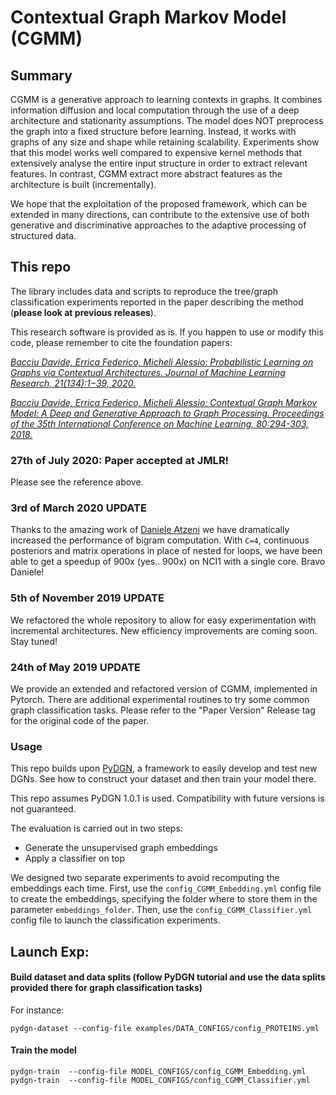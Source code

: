 # Contextual Graph Markov Model (CGMM)

## Summary
CGMM is a generative approach to learning contexts in graphs. It combines information diffusion and local computation through the use of a deep architecture and stationarity assumptions. The model does NOT preprocess the graph into a fixed structure before learning. Instead, it works with graphs of any size and shape while retaining scalability. Experiments show that this model works well compared to expensive kernel methods that extensively analyse the entire input structure in order to extract relevant features. In contrast, CGMM extract more abstract features as the architecture is built (incrementally). 

We hope that the exploitation of the proposed framework, which can be extended in many directions, can contribute to the extensive use of both generative and discriminative approaches to the adaptive processing of structured data.

## This repo
The library includes data and scripts to reproduce the tree/graph classification experiments reported in the paper describing the method (**please look at previous releases**).

This research software is provided as is. If you happen to use or modify this code, please remember to cite the foundation papers:

[*Bacciu Davide, Errica Federico, Micheli Alessio: Probabilistic Learning on Graphs via Contextual Architectures. Journal of Machine Learning Research, 21(134):1−39, 2020.*
](http://jmlr.org/papers/v21/19-470.html)

[*Bacciu Davide, Errica Federico, Micheli Alessio: Contextual Graph Markov Model: A Deep and Generative Approach to Graph Processing. Proceedings of the 35th International Conference on Machine Learning, 80:294-303, 2018.*
](http://proceedings.mlr.press/v80/bacciu18a.html)

### 27th of July 2020: Paper accepted at JMLR!
Please see the reference above.

### 3rd of March 2020 UPDATE

Thanks to the amazing work of [Daniele Atzeni](https://github.com/daniele-atzeni) we have dramatically increased the performance of bigram computation. With ``C=4``, continuous posteriors and matrix operations in place of nested for loops, we have been able to get a speedup of 900x (yes.. 900x) on NCI1 with a single core. Bravo Daniele!

### 5th of November 2019 UPDATE
We refactored the whole repository to allow for easy experimentation with incremental architectures. New efficiency improvements are coming soon. Stay tuned!

### 24th of May 2019 UPDATE
We provide an extended and refactored version of CGMM, implemented in Pytorch. There are additional experimental routines to try some common graph classification tasks. Please refer to the "Paper Version" Release tag for the original code of the paper.

### Usage

This repo builds upon [PyDGN](https://github.com/diningphil/PyDGN), a framework to easily develop and test new DGNs.
See how to construct your dataset and then train your model there.

This repo assumes PyDGN 1.0.1 is used. Compatibility with future versions is not guaranteed.

The evaluation is carried out in two steps:
- Generate the unsupervised graph embeddings
- Apply a classifier on top

We designed two separate experiments to avoid recomputing the embeddings each time. First, use the `config_CGMM_Embedding.yml` config file to create the embeddings,
specifying the folder where to store them in the parameter `embeddings_folder`. Then, use the `config_CGMM_Classifier.yml` config file to launch
the classification experiments.

## Launch Exp:

#### Build dataset and data splits (follow PyDGN tutorial and use the data splits provided there for graph classification tasks)
For instance:

    pydgn-dataset --config-file examples/DATA_CONFIGS/config_PROTEINS.yml

#### Train the model

    pydgn-train  --config-file MODEL_CONFIGS/config_CGMM_Embedding.yml 
    pydgn-train  --config-file MODEL_CONFIGS/config_CGMM_Classifier.yml 